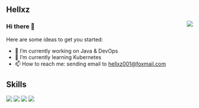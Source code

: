 ## Hellxz

<a href="https://github.com/hellxz">
  <img align="right" src="https://github-readme-stats.vercel.app/api?username=hellxz&show_icons=true&hide_border=false&icon_color=ffb90f&title_color=586069&count_private=true&include_all_commits=true" />
</a>

### Hi there 👋

Here are some ideas to get you started:

- 🔭 I’m currently working on Java & DevOps
- 🌱 I’m currently learning Kubernetes
- 📫 How to reach me: sending email to hellxz001@foxmail.com




<!--
<a href="https://github.com/hellxz">
  <img align="left" src="https://github-readme-stats.vercel.app/api/top-langs/?username=hellxz" />
</a>
-->


## Skills

![](https://img.shields.io/badge/-Java-007396?style=flat-square&logo=Java&logoColor=fff)
![](https://img.shields.io/badge/-Linux-000000?style=flat-square&logo=Linux&logoColor=fff)
![](https://img.shields.io/badge/-Kubernetes-326de6?style=flat-square&logo=Kubernetes&logoColor=fff)
![](https://img.shields.io/badge/-JavaScript-F7DF1E?style=flat-square&logo=JavaScript&logoColor=fff)
